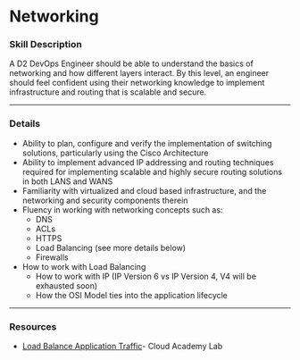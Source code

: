 # Networking 
	
### Skill Description
A D2 DevOps Engineer should be able to understand the basics of networking and how different layers interact. By this level, an engineer should feel confident using their networking knowledge to implement infrastructure and routing that is scalable and secure. 

---

### Details
- Ability to plan, configure and verify the implementation of switching solutions, particularly using the Cisco Architecture
- Ability to implement advanced IP addressing and routing techniques required for implementing scalable and highly secure routing solutions in both LANS and WANS
- Familiarity with virtualized and cloud based infrastructure, and the networking and security components therein
- Fluency in working with networking concepts such as: 
  - DNS
  - ACLs
  - HTTPS
  - Load Balancing (see more details below)
  - Firewalls
- How to work with Load Balancing
	- How to work with IP (IP Version 6 vs IP Version 4, V4 will be exhausted soon)
	- How the OSI Model ties into the application lifecycle
----

### Resources
- [Load Balance Application Traffic](https://cloudacademy.com/amazon-web-services/labs/load-balance-application-traffic-marathon-lb-dcos-132/)- Cloud Academy Lab
